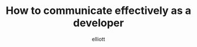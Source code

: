 ---
author: elliott
layout: post
title: "How to communicate effectively as a developer"
categories: reading
link: https://www.karlsutt.com/articles/communicating-effectively-as-a-developer/
---